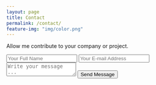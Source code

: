 ```yaml
---
layout: page
title: Contact
permalink: /contact/
feature-img: "img/color.png"
---
```


Allow me contribute to your company or project.

<form action="https://getsimpleform.com/messages?form_api_token=13ef59836a3e0a2d6169804c262b6590" method="post">
  <!-- the redirect_to is optional, the form will redirect to the referrer on submission -->
  <input type="hidden" name="redirect_to" value="https://danieldiaz14.github.io/" />
  <input type="text" name="name" placeholder="Your Full Name" />
  <input type="email" name="email" placeholder="Your E-mail Address" />
  <textarea name="message" placeholder="Write your message ..."></textarea>
  <input type="submit" value="Send Message" />
</form>
